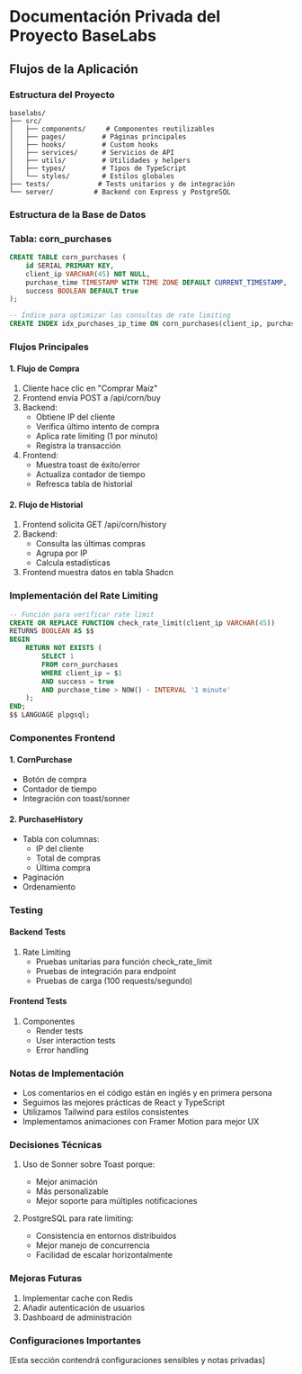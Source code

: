# Documentación Privada del Proyecto BaseLabs

## Flujos de la Aplicación

### Estructura del Proyecto
```
baselabs/
├── src/
│   ├── components/     # Componentes reutilizables
│   ├── pages/         # Páginas principales
│   ├── hooks/         # Custom hooks
│   ├── services/      # Servicios de API
│   ├── utils/         # Utilidades y helpers
│   ├── types/         # Tipos de TypeScript
│   └── styles/        # Estilos globales
├── tests/            # Tests unitarios y de integración
└── server/          # Backend con Express y PostgreSQL
```

### Estructura de la Base de Datos

### Tabla: corn_purchases
```sql
CREATE TABLE corn_purchases (
    id SERIAL PRIMARY KEY,
    client_ip VARCHAR(45) NOT NULL,
    purchase_time TIMESTAMP WITH TIME ZONE DEFAULT CURRENT_TIMESTAMP,
    success BOOLEAN DEFAULT true
);

-- Índice para optimizar las consultas de rate limiting
CREATE INDEX idx_purchases_ip_time ON corn_purchases(client_ip, purchase_time);
```

### Flujos Principales
#### 1. Flujo de Compra
1. Cliente hace clic en "Comprar Maíz"
2. Frontend envía POST a /api/corn/buy
3. Backend:
   - Obtiene IP del cliente
   - Verifica último intento de compra
   - Aplica rate limiting (1 por minuto)
   - Registra la transacción
4. Frontend:
   - Muestra toast de éxito/error
   - Actualiza contador de tiempo
   - Refresca tabla de historial

#### 2. Flujo de Historial
1. Frontend solicita GET /api/corn/history
2. Backend:
   - Consulta las últimas compras
   - Agrupa por IP
   - Calcula estadísticas
3. Frontend muestra datos en tabla Shadcn

### Implementación del Rate Limiting

```sql
-- Función para verificar rate limit
CREATE OR REPLACE FUNCTION check_rate_limit(client_ip VARCHAR(45))
RETURNS BOOLEAN AS $$
BEGIN
    RETURN NOT EXISTS (
        SELECT 1 
        FROM corn_purchases 
        WHERE client_ip = $1 
        AND success = true
        AND purchase_time > NOW() - INTERVAL '1 minute'
    );
END;
$$ LANGUAGE plpgsql;
```

### Componentes Frontend

#### 1. CornPurchase
- Botón de compra
- Contador de tiempo
- Integración con toast/sonner

#### 2. PurchaseHistory
- Tabla con columnas:
  - IP del cliente
  - Total de compras
  - Última compra
- Paginación
- Ordenamiento

### Testing

#### Backend Tests
1. Rate Limiting
   - Pruebas unitarias para función check_rate_limit
   - Pruebas de integración para endpoint
   - Pruebas de carga (100 requests/segundo)

#### Frontend Tests
1. Componentes
   - Render tests
   - User interaction tests
   - Error handling

### Notas de Implementación
- Los comentarios en el código están en inglés y en primera persona
- Seguimos las mejores prácticas de React y TypeScript
- Utilizamos Tailwind para estilos consistentes
- Implementamos animaciones con Framer Motion para mejor UX

### Decisiones Técnicas
1. Uso de Sonner sobre Toast porque:
   - Mejor animación
   - Más personalizable
   - Mejor soporte para múltiples notificaciones

2. PostgreSQL para rate limiting:
   - Consistencia en entornos distribuidos
   - Mejor manejo de concurrencia
   - Facilidad de escalar horizontalmente

### Mejoras Futuras
1. Implementar cache con Redis
2. Añadir autenticación de usuarios
3. Dashboard de administración

### Configuraciones Importantes
[Esta sección contendrá configuraciones sensibles y notas privadas]
